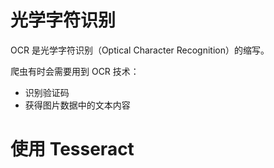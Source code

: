 # 光学字符识别

OCR 是光学字符识别（Optical Character Recognition）的缩写。

爬虫有时会需要用到 OCR 技术：

- 识别验证码
- 获得图片数据中的文本内容

# 使用 Tesseract

